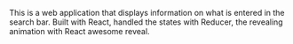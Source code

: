 This is a web application that displays information on what is entered in the search bar. Built with React, handled the states with Reducer, the revealing animation with React awesome reveal.
